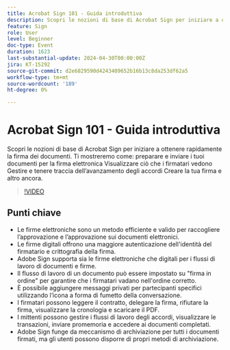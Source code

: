 ```yaml
---
title: Acrobat Sign 101 - Guida introduttiva
description: Scopri le nozioni di base di Acrobat Sign per iniziare a ottenere rapidamente la firma dei documenti.
feature: Sign
role: User
level: Beginner
doc-type: Event
duration: 1623
last-substantial-update: 2024-04-30T00:00:00Z
jira: KT-15292
source-git-commit: d2e6829590d4243409652b16b13c8da253df62a5
workflow-type: tm+mt
source-wordcount: '189'
ht-degree: 0%

---
```



# Acrobat Sign 101 - Guida introduttiva

Scopri le nozioni di base di Acrobat Sign per iniziare a ottenere rapidamente la firma dei documenti. Ti mostreremo come: preparare e inviare i tuoi documenti per la firma elettronica Visualizzare ciò che i firmatari vedono Gestire e tenere traccia dell’avanzamento degli accordi Creare la tua firma e altro ancora.

>[!VIDEO](https://video.tv.adobe.com/v/3428183/?learn=on)

## Punti chiave

* Le firme elettroniche sono un metodo efficiente e valido per raccogliere l’approvazione e l’approvazione sui documenti elettronici.
* Le firme digitali offrono una maggiore autenticazione dell&#39;identità del firmatario e crittografia della firma.
* Adobe Sign supporta sia le firme elettroniche che digitali per i flussi di lavoro di documenti e firme.
* Il flusso di lavoro di un documento può essere impostato su &quot;firma in ordine&quot; per garantire che i firmatari vadano nell&#39;ordine corretto.
* È possibile aggiungere messaggi privati per partecipanti specifici utilizzando l’icona a forma di fumetto della conversazione.
* I firmatari possono leggere il contratto, delegare la firma, rifiutare la firma, visualizzare la cronologia e scaricare il PDF.
* I mittenti possono gestire i flussi di lavoro degli accordi, visualizzare le transazioni, inviare promemoria e accedere ai documenti completati.
* Adobe Sign funge da meccanismo di archiviazione per tutti i documenti firmati, ma gli utenti possono disporre di propri metodi di archiviazione.
